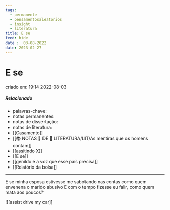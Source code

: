 ```yaml
---
tags:
  - permanente
  - pensamentosaleatorios
  - insight
  - literatura
title: E se
feed: hide
date :  03-08-2022
date: 2023-02-27
---
```

# E se
criado em: 19:14 2022-08-03

##### Relacionado
- palavras-chave:   
- notas permanentes: 
- notas de dissertação:
- notas de literatura: 
- [[Casamento]]
- [[📚 NOTAS 📖 DE 📘 LITERATURA/LIT/As mentiras que os homens contam]]
- [[assitindo X]]
- [[E se]]
- [[genildo é a voz que esse país precisa]]
- [[Relatório da bolsa]]
---

E se minha esposa estivesse me sabotando nas contas como quem envenena o marido abusivo 
E com o tempo fizesse eu falir, como quem mata aos poucos?

![[assist drive my car]]